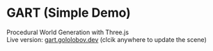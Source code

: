 # GART (Simple Demo)

Procedural World Generation with Three.js \
Live version: [gart.gololobov.dev](https://gart.gololobov.dev) (clcik anywhere to update the scene)

